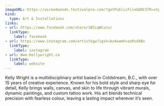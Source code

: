 ```yaml
---
imageURL: https://wickedwoods.festivalpro.com/?getPublicFile&ENCSTR=stpHpGHNuaBXtOomHAsP
kind:
  type: Art & Installations
links:
- url: https://www.facebook.com/share/1B5iqWCuco/
  linkType:
    label: facebook
- url: https://www.instagram.com/artistkgw?igsh=bzAwamhvazRsdXBu
  linkType:
    label: instagram
- url: Www.Kellywright.ca
  linkType:
    label: website
---
```

Kelly Wright is a multidisciplinary artist based in Coldstream, B.C., with over 15 years of creative experience. Known for his bold style and sharp eye for detail, Kelly brings walls, canvas, and skin to life through vibrant murals, dynamic paintings, and custom tattoo work. His art blends technical precision with fearless colour, leaving a lasting impact wherever it’s seen.